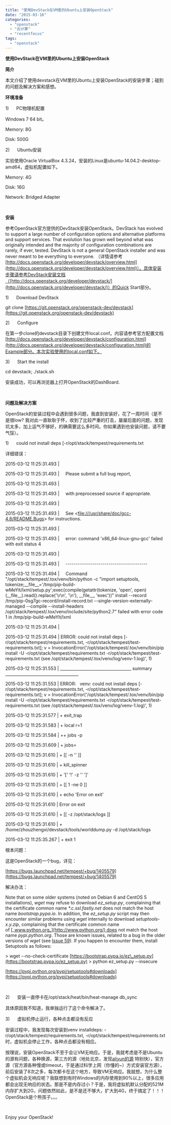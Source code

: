 ```yaml
---
title: "使用DevStack在VM里的Ubuntu上安装OpenStack"
date: "2015-03-16"
categories: 
  - "openstack"
  - "云计算"
  - "recentfocus"
tags: 
  - "openstack"
---
```


**使用DevStack在VM里的Ubuntu上安装OpenStack**

**简介**

本文介绍了使用devstack在VM里的Ubuntu上安装OpenStack的安装步骤；碰到的问题及解决方案和感想。

**环境准备**

1)      PC物理机配置

Windows 7 64 bit。

Memory: 8G

Disk: 500G

2)      Ubuntu安装

实验使用Oracle VirtualBox 4.3.24，安装的Linux是ubuntu-14.04.2-desktop-amd64，虚拟机配置如下。

Memory: 4G

Disk: 16G

Network: Bridged Adapter

 

**安装**

参考OpenStack官方提供的DevStack安装OpenStack。DevStack has evolved to support a large number of configuration options and alternative platforms and support services. That evolution has grown well beyond what was originally intended and the majority of configuration combinations are rarely, if ever, tested. DevStack is not a general OpenStack installer and was never meant to be everything to everyone. （详情请参考[http://docs.openstack.org/developer/devstack/overview.html](http://docs.openstack.org/developer/devstack/overview.html)）。具体安装步骤请参考DevStack安装文档（[http://docs.openstack.org/developer/devstack/](http://docs.openstack.org/developer/devstack/)）的Quick Start部分。

1)      Download DevStack

git clone [https://git.openstack.org/openstack-dev/devstack](https://git.openstack.org/openstack-dev/devstack)

2)      Configure

在第一步clone的devstack目录下创建文件local.conf。内容请参考官方配置文档[http://docs.openstack.org/developer/devstack/configuration.html](http://docs.openstack.org/developer/devstack/configuration.html)的Example部分。本次实验使用的local.conf如下。

3)      Start the install

cd devstack; ./stack.sh

安装成功，可以再浏览器上打开OpenStack的DashBoard.

 

**问题及解决方案**

OpenStack的安装过程中会遇到很多问题，我直到安装好，花了一周时间（是不是很low? 我对此一直耿耿于怀，收到了比较严重的打击，屡屡后面的问题，发现坑太多，加上运气不够好，的确需要这么多时间。你如果遇到也安装问题，请不要气馁）。

1)      could not install deps \[-r/opt/stack/tempest/requirements.txt

详细错误：

2015-03-12 11:25:31.493 |

2015-03-12 11:25:31.493 |     Please submit a full bug report,

2015-03-12 11:25:31.493 |

2015-03-12 11:25:31.493 |     with preprocessed source if appropriate.

2015-03-12 11:25:31.493 |

2015-03-12 11:25:31.493 |     See <[file:///usr/share/doc/gcc-4.8/README.Bugs](file:///C:/usr/share/doc/gcc-4.8/README.Bugs)\> for instructions.

2015-03-12 11:25:31.493 |

2015-03-12 11:25:31.493 |     error: command 'x86\_64-linux-gnu-gcc' failed with exit status 4

2015-03-12 11:25:31.493 |

2015-03-12 11:25:31.493 |     ----------------------------------------

2015-03-12 11:25:31.494 |     Command "/opt/stack/tempest/.tox/venv/bin/python -c "import setuptools, tokenize;\_\_file\_\_='/tmp/pip-build-wMeYit/lxml/setup.py';exec(compile(getattr(tokenize, 'open', open)(\_\_file\_\_).read().replace('\\r\\n', '\\n'), \_\_file\_\_, 'exec'))" install --record /tmp/pip-0sg7gc-record/install-record.txt --single-version-externally-managed --compile --install-headers /opt/stack/tempest/.tox/venv/include/site/python2.7" failed with error code 1 in /tmp/pip-build-wMeYit/lxml

2015-03-12 11:25:31.494 |

2015-03-12 11:25:31.494 | ERROR: could not install deps \[-r/opt/stack/tempest/requirements.txt, -r/opt/stack/tempest/test-requirements.txt\]; v = InvocationError('/opt/stack/tempest/.tox/venv/bin/pip install -U -r/opt/stack/tempest/requirements.txt -r/opt/stack/tempest/test-requirements.txt (see /opt/stack/tempest/.tox/venv/log/venv-1.log)', 1)

2015-03-12 11:25:31.553 | \_\_\_\_\_\_\_\_\_\_\_\_\_\_\_\_\_\_\_\_\_\_\_\_\_\_\_\_\_\_\_\_\_\_\_ summary \_\_\_\_\_\_\_\_\_\_\_\_\_\_\_\_\_\_\_\_\_\_\_\_\_\_\_\_\_\_\_\_\_\_\_\_

2015-03-12 11:25:31.553 | ERROR:   venv: could not install deps \[-r/opt/stack/tempest/requirements.txt, -r/opt/stack/tempest/test-requirements.txt\]; v = InvocationError('/opt/stack/tempest/.tox/venv/bin/pip install -U -r/opt/stack/tempest/requirements.txt -r/opt/stack/tempest/test-requirements.txt (see /opt/stack/tempest/.tox/venv/log/venv-1.log)', 1)

2015-03-12 11:25:31.577 | + exit\_trap

2015-03-12 11:25:31.583 | + local r=1

2015-03-12 11:25:31.584 | ++ jobs -p

2015-03-12 11:25:31.609 | + jobs=

2015-03-12 11:25:31.610 | + \[\[ -n '' \]\]

2015-03-12 11:25:31.610 | + kill\_spinner

2015-03-12 11:25:31.610 | + '\[' '!' -z '' '\]'

2015-03-12 11:25:31.610 | + \[\[ 1 -ne 0 \]\]

2015-03-12 11:25:31.610 | + echo 'Error on exit'

2015-03-12 11:25:31.610 | Error on exit

2015-03-12 11:25:31.610 | + \[\[ -z /opt/stack/logs \]\]

2015-03-12 11:25:31.610 | + /home/zhouzhengxi/devstack/tools/worlddump.py -d /opt/stack/logs

2015-03-12 11:25:35.267 | + exit 1

根本问题：

这是OpenStack的一个bug，详见：

[https://bugs.launchpad.net/tempest/+bug/1405579](https://bugs.launchpad.net/tempest/+bug/1405579)

解决办法：

Note that on some older systems (noted on Debian 6 and CentOS 5 installations), _wget_ may refuse to download _ez\_setup.py_, complaining that the certificate common name _\*.c.ssl.fastly.net_ does not match the host name _bootstrap.pypa.io_. In addition, the _ez\_setup.py_ script may then encounter similar problems using _wget_ internally to download _setuptools-x.y.zip_, complaining that the certificate common name of [_www.python.org_](http://www.python.org/) does not match the host name _pypi.python.org_. Those are known issues, related to a bug in the older versions of _wget_ (see [Issue 59](https://bitbucket.org/pypa/pypi/issue/59#comment-5881915)). If you happen to encounter them, install Setuptools as follows:

\> wget --no-check-certificate [https://bootstrap.pypa.io/ez\_setup.py](https://bootstrap.pypa.io/ez_setup.py) > python ez\_setup.py --insecure

[https://pypi.python.org/pypi/setuptools#downloads](https://pypi.python.org/pypi/setuptools#downloads)

 

2)      安装一直停卡在/opt/stack/heat/bin/heat-manage db\_sync

具体原因我不知道，我单独运行了这个命令解决了。

3)      虚拟机停止运行，各种点击都没有反应

安装过程中，我发现每次安装到venv installdeps: -r/opt/stack/tempest/requirements.txt, -r/opt/stack/tempest/requirements.txt时，虚拟机会停止工作，各种点击都没有相应。

按理说，安装OpenStack不至于会让VM无响应。于是，我就考虑是不是Ubuntu的源有问题，各种换源，第三方的源（地处北京，发现[aliyun的源](http://wiki.ubuntu.org.cn/Template:14.04source) 特别快），官方源（官方源各种慢或timeout，于是通过科学上网（你懂的~）方式安装官方源），前后安装了8次之多，每次都卡在这个地方，导致VM无响应。我就想，为什么整个虚拟机会无响应呢？我联想到有时Windows的内存使用到90%以上，很多应用都会出现无响应的状态。那是不是内存过小？于是，我将虚拟机默认分配的521M内存扩大到2G，问题依然如此，是不是还不够大，扩大到4G，终于搞定了！！！OpenStack是个熊孩子。。。

 

Enjoy your OpenStack!

